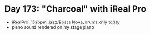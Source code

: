 # Day 173: "Charcoal" with iReal Pro

- iRealPro: 153bpm Jazz/Bossa Nova, drums only today
- piano sound rendered on my stage piano
